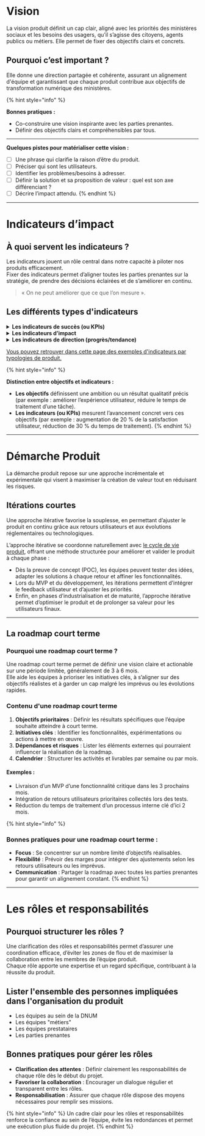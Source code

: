 # Vision

La vision produit définit un cap clair, aligné avec les priorités des ministères sociaux et les besoins des usagers,
qu’il s’agisse des citoyens, agents publics ou métiers. Elle permet de fixer des objectifs clairs et concrets.

## Pourquoi c’est important ?

Elle donne une direction partagée et cohérente, assurant un alignement d'équipe et garantissant que chaque produit
contribue aux objectifs de transformation numérique des ministères.

{% hint style="info" %}

**Bonnes pratiques :**

- Co-construire une vision inspirante avec les parties prenantes.
- Définir des objectifs clairs et compréhensibles par tous.

---

**Quelques pistes pour matérialiser cette vision :**

- [ ] Une phrase qui clarifie la raison d’être du produit.
- [ ] Préciser qui sont les utilisateurs.
- [ ] Identifier les problèmes/besoins à adresser.
- [ ] Définir la solution et sa proposition de valeur : quel est son axe différenciant ?
- [ ] Décrire l’impact attendu. {% endhint %}

---

# Indicateurs d’impact

## À quoi servent les indicateurs ?

Les indicateurs jouent un rôle central dans notre capacité à piloter nos produits efficacement.  
Fixer des indicateurs permet d’aligner toutes les parties prenantes sur la stratégie, de prendre des décisions éclairées
et de s’améliorer en continu.

> « On ne peut améliorer que ce que l’on mesure ».

## Les différents types d'indicateurs

<details>
<summary><strong>Les indicateurs de succès (ou KPIs)</strong></summary>

Ces indicateurs mesurent si un produit atteint ses objectifs stratégiques. Ils traduisent la vision produit en résultats
concrets et mesurables.

### Exemples °1 :

- Taux d’usage.
- Audience.
- NPS (Net Promoter Score) ou note de satisfaction pour mesurer la satisfaction client.

Les KPIs répondent à une question clé :  
« Est-ce que notre produit atteint les résultats attendus ? »

</details>

<details>
<summary><strong>Les indicateurs d’impact</strong></summary>

Ces indicateurs servent à évaluer les effets des initiatives produit sur les utilisateurs ou sur l’organisation. Ils
permettent de valider que vos actions apportent une valeur réelle.

### Exemples °2 :

- Économies réalisées : évaluer les gains financiers, notamment via l'utilisation de
  [communs numériques](/communs-numeriques.md) et la réduction des doublons.
- Augmentation du taux de dématérialisation.
  - Réduction du délai d'instruction de dossiers par 2.
  - Constitution d'un dossier en moins de 10 minutes.
- Efficacité opérationnelle : réduction des délais, des erreurs ou optimisation des processus métiers.

Ces indicateurs d’impact relient directement vos décisions produit à des résultats tangibles.

</details>

<details>
<summary><strong>Les indicateurs de direction (progrès/tendance)</strong></summary>

Ces indicateurs permettent de vérifier que l'on progresse dans la bonne direction. Ils agissent comme des garde-fous et
des signaux d'alerte pour garantir que vous avancez vers vos objectifs.

### Exemples °3 :

- Une durée de session sur un site de consultation peut mesurer l'intérêt des utilisateurs pour le contenu proposé.
</details>

[Vous pouvez retrouver dans cette page des exemples d'indicateurs par typologies de produit.](principes.md#indicateurs-dimpact)

{% hint style="info" %}

**Distinction entre objectifs et indicateurs :**

- **Les objectifs** définissent une ambition ou un résultat qualitatif précis (par exemple : améliorer l’expérience
  utilisateur, réduire le temps de traitement d’une tâche).
- **Les indicateurs (ou KPIs)** mesurent l’avancement concret vers ces objectifs (par exemple : augmentation de 20 % de
  la satisfaction utilisateur, réduction de 30 % du temps de traitement). {% endhint %}

---

# Démarche Produit

La démarche produit repose sur une approche incrémentale et expérimentale qui visent à maximiser la création de valeur
tout en réduisant les risques.

## Itérations courtes

Une approche itérative favorise la souplesse, en permettant d’ajuster le produit en continu grâce aux retours
utilisateurs et aux évolutions réglementaires ou technologiques.

L’approche itérative se coordonne naturellement avec [le cycle de vie produit](/introduction/cycle-de-vie-produit.md),
offrant une méthode structurée pour améliorer et valider le produit à chaque phase :

- Dès la preuve de concept (POC), les équipes peuvent tester des idées, adapter les solutions à chaque retour et affiner
  les fonctionnalités.
- Lors du MVP et du développement, les itérations permettent d’intégrer le feedback utilisateur et d’ajuster les
  priorités.
- Enfin, en phases d’industrialisation et de maturité, l’approche itérative permet d’optimiser le produit et de
  prolonger sa valeur pour les utilisateurs finaux.

---

## La roadmap court terme

### Pourquoi une roadmap court terme ?

Une roadmap court terme permet de définir une vision claire et actionable sur une période limitée, généralement de 3 à 6
mois.  
Elle aide les équipes à prioriser les initiatives clés, à s’aligner sur des objectifs réalistes et à garder un cap
malgré les imprévus ou les évolutions rapides.

### Contenu d'une roadmap court terme

1. **Objectifs prioritaires** : Définir les résultats spécifiques que l’équipe souhaite atteindre à court terme.
2. **Initiatives clés** : Identifier les fonctionnalités, expérimentations ou actions à mettre en œuvre.
3. **Dépendances et risques** : Lister les éléments externes qui pourraient influencer la réalisation de la roadmap.
4. **Calendrier** : Structurer les activités et livrables par semaine ou par mois.

#### Exemples :

- Livraison d’un MVP d’une fonctionnalité critique dans les 3 prochains mois.
- Intégration de retours utilisateurs prioritaires collectés lors des tests.
- Réduction du temps de traitement d’un processus interne clé d’ici 2 mois.

{% hint style="info" %}

### Bonnes pratiques pour une roadmap court terme :

- **Focus** : Se concentrer sur un nombre limité d’objectifs réalisables.
- **Flexibilité** : Prévoir des marges pour intégrer des ajustements selon les retours utilisateurs ou les imprévus.
- **Communication** : Partager la roadmap avec toutes les parties prenantes pour garantir un alignement constant.
  {% endhint %}

---

# Les rôles et responsabilités

## Pourquoi structurer les rôles ?

Une clarification des rôles et responsabilités permet d’assurer une coordination efficace, d’éviter les zones de flou et
de maximiser la collaboration entre les membres de l’équipe produit.  
Chaque rôle apporte une expertise et un regard spécifique, contribuant à la réussite du produit.

## Lister l'ensemble des personnes impliquées dans l'organisation du produit

- Les équipes au sein de la DNUM
- Les équipes "métiers"
- Les équipes prestataires
- Les parties prenantes

## Bonnes pratiques pour gérer les rôles

- **Clarification des attentes** : Définir clairement les responsabilités de chaque rôle dès le début du projet.
- **Favoriser la collaboration** : Encourager un dialogue régulier et transparent entre les rôles.
- **Responsabilisation** : Assurer que chaque rôle dispose des moyens nécessaires pour remplir ses missions.

{% hint style="info" %} Un cadre clair pour les rôles et responsabilités renforce la confiance au sein de l’équipe,
évite les redondances et permet une exécution plus fluide du projet. {% endhint %}
